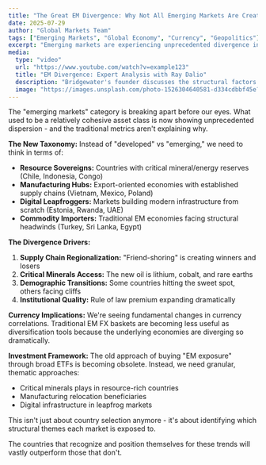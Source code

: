 ```yaml
---
title: "The Great EM Divergence: Why Not All Emerging Markets Are Created Equal"
date: 2025-07-29
author: "Global Markets Team"
tags: ["Emerging Markets", "Global Economy", "Currency", "Geopolitics"]
excerpt: "Emerging markets are experiencing unprecedented divergence in performance, driven by structural factors that go far beyond traditional economic metrics."
media:
  type: "video"
  url: "https://www.youtube.com/watch?v=example123"
  title: "EM Divergence: Expert Analysis with Ray Dalio"
  description: "Bridgewater's founder discusses the structural factors driving emerging market differentiation"
  image: "https://images.unsplash.com/photo-1526304640581-d334cdbbf45e?w=600&h=300&fit=crop"
---
```


The "emerging markets" category is breaking apart before our eyes. What used to be a relatively cohesive asset class is now showing unprecedented dispersion - and the traditional metrics aren't explaining why.

**The New Taxonomy:**
Instead of "developed" vs "emerging," we need to think in terms of:
- **Resource Sovereigns:** Countries with critical mineral/energy reserves (Chile, Indonesia, Congo)
- **Manufacturing Hubs:** Export-oriented economies with established supply chains (Vietnam, Mexico, Poland)  
- **Digital Leapfroggers:** Markets building modern infrastructure from scratch (Estonia, Rwanda, UAE)
- **Commodity Importers:** Traditional EM economies facing structural headwinds (Turkey, Sri Lanka, Egypt)

**The Divergence Drivers:**
1. **Supply Chain Regionalization:** "Friend-shoring" is creating winners and losers
2. **Critical Minerals Access:** The new oil is lithium, cobalt, and rare earths
3. **Demographic Transitions:** Some countries hitting the sweet spot, others facing cliffs
4. **Institutional Quality:** Rule of law premium expanding dramatically

**Currency Implications:**
We're seeing fundamental changes in currency correlations. Traditional EM FX baskets are becoming less useful as diversification tools because the underlying economies are diverging so dramatically.

**Investment Framework:**
The old approach of buying "EM exposure" through broad ETFs is becoming obsolete. Instead, we need granular, thematic approaches:
- Critical minerals plays in resource-rich countries
- Manufacturing relocation beneficiaries  
- Digital infrastructure in leapfrog markets

This isn't just about country selection anymore - it's about identifying which structural themes each market is exposed to.

The countries that recognize and position themselves for these trends will vastly outperform those that don't.